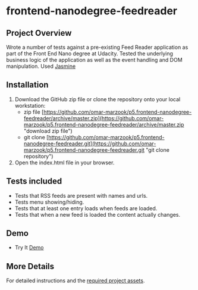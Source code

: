# frontend-nanodegree-feedreader

## Project Overview

Wrote a number of tests against a pre-existing Feed Reader application as part of the Front End Nano degree at Udacity. Tested the underlying business logic of the application as well as the event handling and DOM manipulation. Used [Jasmine](http://jasmine.github.io/)

## Installation

1. Download the GitHub zip file or clone the repository onto your local workstation:
	* zip file [https://github.com/omar-marzook/p5.frontend-nanodegree-feedreader/archive/master.zip](https://github.com/omar-marzook/p5.frontend-nanodegree-feedreader/archive/master.zip "download zip file")
	* git clone [https://github.com/omar-marzook/p5.frontend-nanodegree-feedreader.git](https://github.com/omar-marzook/p5.frontend-nanodegree-feedreader.git "git clone repository")
2. Open the index.html file in your browser.

## Tests included

* Tests that RSS feeds are present with names and urls.
* Tests menu showing/hiding.
* Tests that at least one entry loads when feeds are loaded. 
* Tests that when a new feed is loaded the content actually changes.

## Demo

* Try It [Demo](https://omar-marzook.github.io/p5.frontend-nanodegree-feedreader)

## More Details

For detailed instructions and the [required project assets](https://github.com/udacity/frontend-nanodegree-feedreader).
